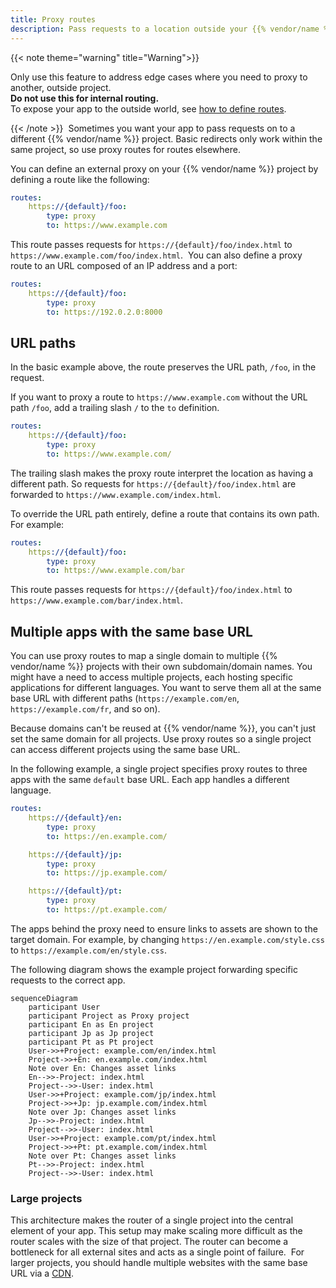 ```yaml
---
title: Proxy routes
description: Pass requests to a location outside your {{% vendor/name %}} project using proxy routes.
---
```


{{< note theme="warning" title="Warning">}}

Only use this feature to address edge cases where you need to proxy to another, outside project.</br>
**Do not use this for internal routing.**</br>
To expose your app to the outside world, see [how to define routes](../define-routes/_index.md).

{{< /note >}}
​
Sometimes you want your app to pass requests on to a different {{% vendor/name %}} project.
Basic redirects only work within the same project, so use proxy routes for routes elsewhere.​

You can define an external proxy on your {{% vendor/name %}} project by defining a route like the following:

```yaml {configFile="routes"}
routes:
    https://{default}/foo:
        type: proxy
        to: https://www.example.com
```

This route passes requests for `https://{default}/foo/index.html` to `https://www.example.com/foo/index.html`.
​
You can also define a proxy route to an URL composed of an IP address and a port:

```yaml {configFile="routes"}
routes:
    https://{default}/foo:
        type: proxy
        to: https://192.0.2.0:8000
```

## URL paths

In the basic example above, the route preserves the URL path, `/foo`, in the request.

If you want to proxy a route to `https://www.example.com` without the URL path `/foo`,
add a trailing slash `/` to the `to` definition.

```yaml {configFile="routes"}
routes:
    https://{default}/foo:
        type: proxy
        to: https://www.example.com/
```

The trailing slash makes the proxy route interpret the location as having a different path.
So requests for `https://{default}/foo/index.html` are forwarded to `https://www.example.com/index.html`.

To override the URL path entirely, define a route that contains its own path.
For example:

```yaml {configFile="routes"}
routes:
    https://{default}/foo:
        type: proxy
        to: https://www.example.com/bar
```

This route passes requests for `https://{default}/foo/index.html` to `https://www.example.com/bar/index.html`.

## Multiple apps with the same base URL

You can use proxy routes to map a single domain to multiple {{% vendor/name %}} projects with their own subdomain/domain names.
You might have a need to access multiple projects, each hosting specific applications for different languages.
You want to serve them all at the same base URL with different paths
(`https://example.com/en`, `https://example.com/fr`, and so on).

Because domains can't be reused at {{% vendor/name %}}, you can't just set the same domain for all projects.
Use proxy routes so a single project can access different projects using the same base URL.

In the following example, a single project specifies proxy routes to three apps with the same `default` base URL.
Each app handles a different language.

```yaml {configFile="routes"}
routes:
    https://{default}/en:
        type: proxy
        to: https://en.example.com/

    https://{default}/jp:
        type: proxy
        to: https://jp.example.com/

    https://{default}/pt:
        type: proxy
        to: https://pt.example.com/
```

The apps behind the proxy need to ensure links to assets are shown to the target domain.
For example, by changing `https://en.example.com/style.css` to `https://example.com/en/style.css`.

The following diagram shows the example project forwarding specific requests to the correct app.

``` mermaid
sequenceDiagram
    participant User
    participant Project as Proxy project
    participant En as En project
    participant Jp as Jp project
    participant Pt as Pt project
    User->>+Project: example.com/en/index.html
    Project->>+En: en.example.com/index.html
    Note over En: Changes asset links
    En-->>-Project: index.html
    Project-->>-User: index.html
    User->>+Project: example.com/jp/index.html
    Project->>+Jp: jp.example.com/index.html
    Note over Jp: Changes asset links
    Jp-->>-Project: index.html
    Project-->>-User: index.html
    User->>+Project: example.com/pt/index.html
    Project->>+Pt: pt.example.com/index.html
    Note over Pt: Changes asset links
    Pt-->>-Project: index.html
    Project-->>-User: index.html
```

### Large projects

This architecture makes the router of a single project into the central element of your app.
This setup may make scaling more difficult as the router scales with the size of that project.
The router can become a bottleneck for all external sites and acts as a single point of failure.
​
For larger projects, you should handle multiple websites with the same base URL via a [CDN](../domains/cdn/_index.md).
